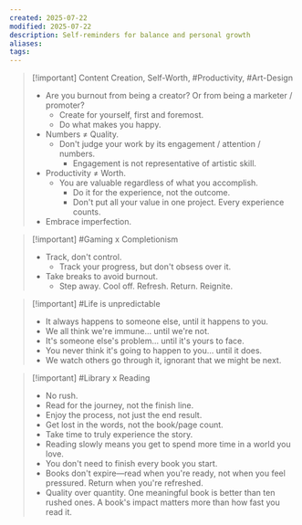 ```yaml
---
created: 2025-07-22
modified: 2025-07-22
description: Self-reminders for balance and personal growth
aliases: 
tags: 
---
```


> [!important] Content Creation, Self-Worth, #Productivity, #Art-Design
>
> - Are you burnout from being a creator? Or from being a marketer / promoter?
>     - Create for yourself, first and foremost.
>     - Do what makes you happy.
> - Numbers ≠ Quality.
>     - Don't judge your work by its engagement / attention / numbers.
>         - Engagement is not representative of artistic skill.
> - Productivity ≠ Worth.
>     - You are valuable regardless of what you accomplish.
>         - Do it for the experience, not the outcome.
>         - Don't put all your value in one project. Every experience counts.
> - Embrace imperfection.

> [!important] #Gaming x Completionism
>
> - Track, don't control.
>     - Track your progress, but don't obsess over it.
> - Take breaks to avoid burnout.
>     - Step away. Cool off. Refresh. Return. Reignite.

> [!important] #Life is unpredictable
>
> - It always happens to someone else, until it happens to you.
> - We all think we're immune… until we're not.
> - It's someone else's problem… until it's yours to face.
> - You never think it's going to happen to you… until it does.
> - We watch others go through it, ignorant that we might be next.

> [!important] #Library x Reading
>
> - No rush.
> - Read for the journey, not the finish line.
> - Enjoy the process, not just the end result.
> - Get lost in the words, not the book/page count.
> - Take time to truly experience the story.
> - Reading slowly means you get to spend more time in a world you love.
> - You don't need to finish every book you start.
> - Books don't expire—read when you're ready, not when you feel pressured. Return when you're refreshed.
> - Quality over quantity. One meaningful book is better than ten rushed ones. A book's impact matters more than how fast you read it.
